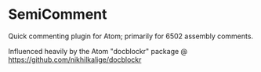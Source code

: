 # SemiComment
Quick commenting plugin for Atom; primarily for 6502 assembly comments.

Influenced heavily by the Atom "docblockr" package @ https://github.com/nikhilkalige/docblockr
